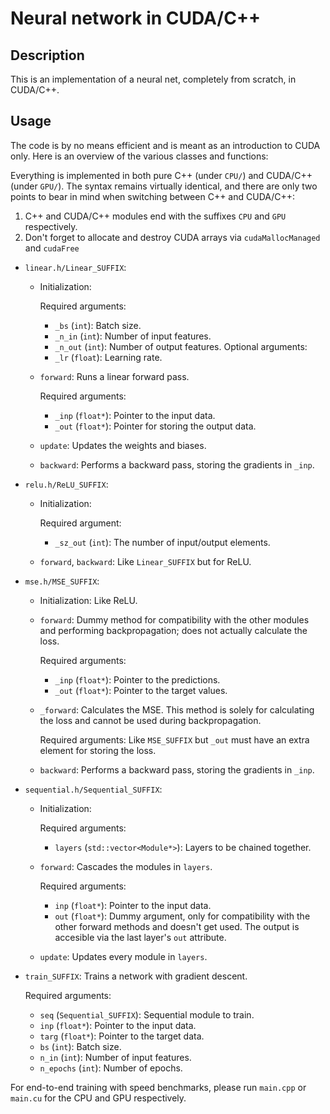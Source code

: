 # Neural network in CUDA/C++

## Description
This is an implementation of a neural net, completely from scratch, in CUDA/C++.

## Usage
The code is by no means efficient and is meant as an introduction to CUDA only. Here is an overview of the various classes and functions:

Everything is implemented in both pure C++ (under ```CPU/```) and CUDA/C++ (under ```GPU/```). The syntax remains virtually identical, and there are only two points to bear in mind when switching between C++ and CUDA/C++:

1. C++ and CUDA/C++ modules end with the suffixes ```CPU``` and ```GPU``` respectively.
2. Don't forget to allocate and destroy CUDA arrays via ```cudaMallocManaged``` and ```cudaFree```

* ```linear.h/Linear_SUFFIX```: 
  * Initialization: 

    Required arguments: 
     * ```_bs``` (```int```): Batch size.
     * ```_n_in``` (```int```): Number of input features.
     * ```_n_out``` (```int```): Number of output features.
    Optional arguments:
     * ```_lr``` (```float```): Learning rate.
    
  * ```forward```: Runs a linear forward pass.

    Required arguments:
     * ```_inp``` (```float*```): Pointer to the input data.
     * ```_out``` (```float*```): Pointer for storing the output data.
    
  * ```update```: Updates the weights and biases.

  * ```backward```: Performs a backward pass, storing the gradients in ```_inp```.

* ```relu.h/ReLU_SUFFIX```:
  * Initialization:

    Required argument:
     * ```_sz_out``` (```int```): The number of input/output elements.
    
  * ```forward```, ```backward```: Like ```Linear_SUFFIX``` but for ReLU.

* ```mse.h/MSE_SUFFIX```:
  * Initialization: Like ReLU.

  * ```forward```: Dummy method for compatibility with the other modules and performing backpropagation; does not actually calculate the loss.

    Required arguments:
     * ```_inp``` (```float*```): Pointer to the predictions.
     * ```_out``` (```float*```): Pointer to the target values.
    
  * ```_forward```: Calculates the MSE. This method is solely for calculating the loss and cannot be used during backpropagation.

    Required arguments: Like ```MSE_SUFFIX``` but ```_out``` must have an extra element for storing the loss.
    
  * ```backward```: Performs a backward pass, storing the gradients in ```_inp```.

* ```sequential.h/Sequential_SUFFIX```:

  * Initialization: 

    Required arguments:
     * ```layers``` (```std::vector<Module*>```): Layers to be chained together.
    
  * ```forward```: Cascades the modules in ```layers```.

    Required arguments:
     * ```inp``` (```float*```): Pointer to the input data.
     * ```out``` (```float*```): Dummy argument, only for compatibility with the other forward methods and doesn't get used. The output is accesible via the last layer's ```out``` attribute.
    
  * ```update```: Updates every module in ```layers```.

* ```train_SUFFIX```: Trains a network with gradient descent.

  Required arguments:
   * ```seq``` (```Sequential_SUFFIX```): Sequential module to train.
   * ```inp``` (```float*```): Pointer to the input data.
   * ```targ``` (```float*```): Pointer to the target data.
   * ```bs``` (```int```): Batch size.
   * ```n_in``` (```int```): Number of input features.
   * ```n_epochs``` (```int```):  Number of epochs.
  
For end-to-end training with speed benchmarks, please run ```main.cpp``` or ```main.cu``` for the CPU and GPU respectively.
